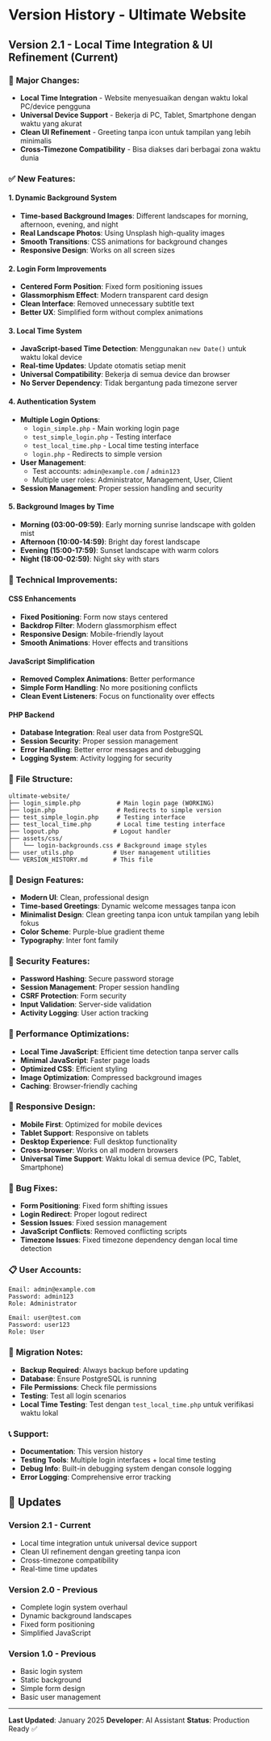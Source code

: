 # Version History - Ultimate Website

## Version 2.1 - Local Time Integration & UI Refinement (Current)

### 🎯 **Major Changes:**
- **Local Time Integration** - Website menyesuaikan dengan waktu lokal PC/device pengguna
- **Universal Device Support** - Bekerja di PC, Tablet, Smartphone dengan waktu yang akurat
- **Clean UI Refinement** - Greeting tanpa icon untuk tampilan yang lebih minimalis
- **Cross-Timezone Compatibility** - Bisa diakses dari berbagai zona waktu dunia

### ✅ **New Features:**

#### **1. Dynamic Background System**
- **Time-based Background Images**: Different landscapes for morning, afternoon, evening, and night
- **Real Landscape Photos**: Using Unsplash high-quality images
- **Smooth Transitions**: CSS animations for background changes
- **Responsive Design**: Works on all screen sizes

#### **2. Login Form Improvements**
- **Centered Form Position**: Fixed form positioning issues
- **Glassmorphism Effect**: Modern transparent card design
- **Clean Interface**: Removed unnecessary subtitle text
- **Better UX**: Simplified form without complex animations

#### **3. Local Time System**
- **JavaScript-based Time Detection**: Menggunakan `new Date()` untuk waktu lokal device
- **Real-time Updates**: Update otomatis setiap menit
- **Universal Compatibility**: Bekerja di semua device dan browser
- **No Server Dependency**: Tidak bergantung pada timezone server

#### **4. Authentication System**
- **Multiple Login Options**:
  - `login_simple.php` - Main working login page
  - `test_simple_login.php` - Testing interface
  - `test_local_time.php` - Local time testing interface
  - `login.php` - Redirects to simple version
- **User Management**: 
  - Test accounts: `admin@example.com` / `admin123`
  - Multiple user roles: Administrator, Management, User, Client
- **Session Management**: Proper session handling and security

#### **5. Background Images by Time**
- **Morning (03:00-09:59)**: Early morning sunrise landscape with golden mist
- **Afternoon (10:00-14:59)**: Bright day forest landscape
- **Evening (15:00-17:59)**: Sunset landscape with warm colors
- **Night (18:00-02:59)**: Night sky with stars

### 🔧 **Technical Improvements:**

#### **CSS Enhancements**
- **Fixed Positioning**: Form now stays centered
- **Backdrop Filter**: Modern glassmorphism effect
- **Responsive Design**: Mobile-friendly layout
- **Smooth Animations**: Hover effects and transitions

#### **JavaScript Simplification**
- **Removed Complex Animations**: Better performance
- **Simple Form Handling**: No more positioning conflicts
- **Clean Event Listeners**: Focus on functionality over effects

#### **PHP Backend**
- **Database Integration**: Real user data from PostgreSQL
- **Session Security**: Proper session management
- **Error Handling**: Better error messages and debugging
- **Logging System**: Activity logging for security

### 📁 **File Structure:**
```
ultimate-website/
├── login_simple.php          # Main login page (WORKING)
├── login.php                 # Redirects to simple version
├── test_simple_login.php     # Testing interface
├── test_local_time.php       # Local time testing interface
├── logout.php               # Logout handler
├── assets/css/
│   └── login-backgrounds.css # Background image styles
├── user_utils.php           # User management utilities
└── VERSION_HISTORY.md       # This file
```

### 🎨 **Design Features:**
- **Modern UI**: Clean, professional design
- **Time-based Greetings**: Dynamic welcome messages tanpa icon
- **Minimalist Design**: Clean greeting tanpa icon untuk tampilan yang lebih fokus
- **Color Scheme**: Purple-blue gradient theme
- **Typography**: Inter font family

### 🔐 **Security Features:**
- **Password Hashing**: Secure password storage
- **Session Management**: Proper session handling
- **CSRF Protection**: Form security
- **Input Validation**: Server-side validation
- **Activity Logging**: User action tracking

### 🚀 **Performance Optimizations:**
- **Local Time JavaScript**: Efficient time detection tanpa server calls
- **Minimal JavaScript**: Faster page loads
- **Optimized CSS**: Efficient styling
- **Image Optimization**: Compressed background images
- **Caching**: Browser-friendly caching

### 📱 **Responsive Design:**
- **Mobile First**: Optimized for mobile devices
- **Tablet Support**: Responsive on tablets
- **Desktop Experience**: Full desktop functionality
- **Cross-browser**: Works on all modern browsers
- **Universal Time Support**: Waktu lokal di semua device (PC, Tablet, Smartphone)

### 🐛 **Bug Fixes:**
- **Form Positioning**: Fixed form shifting issues
- **Login Redirect**: Proper logout redirect
- **Session Issues**: Fixed session management
- **JavaScript Conflicts**: Removed conflicting scripts
- **Timezone Issues**: Fixed timezone dependency dengan local time detection

### 📋 **User Accounts:**
```
Email: admin@example.com
Password: admin123
Role: Administrator

Email: user@test.com
Password: user123
Role: User
```

### 🔄 **Migration Notes:**
- **Backup Required**: Always backup before updating
- **Database**: Ensure PostgreSQL is running
- **File Permissions**: Check file permissions
- **Testing**: Test all login scenarios
- **Local Time Testing**: Test dengan `test_local_time.php` untuk verifikasi waktu lokal

### 📞 **Support:**
- **Documentation**: This version history
- **Testing Tools**: Multiple login interfaces + local time testing
- **Debug Info**: Built-in debugging system dengan console logging
- **Error Logging**: Comprehensive error tracking

## 🔄 **Updates**

### **Version 2.1 - Current**
- Local time integration untuk universal device support
- Clean UI refinement dengan greeting tanpa icon
- Cross-timezone compatibility
- Real-time time updates

### **Version 2.0 - Previous**
- Complete login system overhaul
- Dynamic background landscapes
- Fixed form positioning
- Simplified JavaScript

### **Version 1.0 - Previous**
- Basic login system
- Static background
- Simple form design
- Basic user management

---

**Last Updated**: January 2025
**Developer**: AI Assistant
**Status**: Production Ready ✅